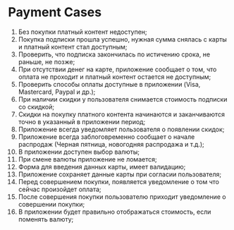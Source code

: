 # Payment Cases

1. Без покупки платный контент недоступен;
2. Покупка подписки прошла успешно, нужная сумма снялась с карты и платный контент стал доступным;
3. Проверить, что подписка закончилась по истичению срока, не раньше, не позже;
4. При отсутствии денег на карте, приложение сообщает о том, что оплата не проходит и платный контент остается не доступным;  
5. Проверить способы оплаты доступные в приложении (Visa, Mastercard, Paypal и др.);
6. При наличии скидки у пользователя снимается стоимость подписки со скидкой; 
7. Скидки на покупку платного контента начинаются и заканчиваются точно в указанный в приложении период; 
8. Приложение всегда уведомляет пользователя о появлении скидок;
9. Приложение всегда заблоговременно сообщает о начале распродаж (Черная пятница, новогодняя распродажа и т.д.);
10. В приложении доступен выбор валюты;
11. При смене валюты приложение не ломается;
12. Форма для введения данных карты, имеет валидацию;
13. Приложение сохраняет данные карты при согласии пользователя; 
14. Перед совершением покупки, появляется уведомление о том что сейчас произойдет оплата;
15. После совершения покупки пользователю приходит уведомление о совершении покупки;
17. В приложении будет правильно отображаться стоимость, если поменять валюту; 
